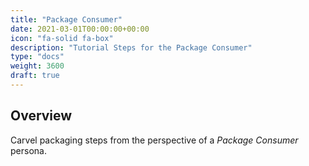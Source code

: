 ```yaml
---
title: "Package Consumer"
date: 2021-03-01T00:00:00+00:00
icon: "fa-solid fa-box"
description: "Tutorial Steps for the Package Consumer"
type: "docs"
weight: 3600
draft: true
---
```


## Overview

Carvel packaging steps from the perspective of a _Package Consumer_ persona.
